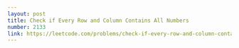```yaml
---
layout: post
title: Check if Every Row and Column Contains All Numbers
number: 2133
link: https://leetcode.com/problems/check-if-every-row-and-column-contains-all-numbers
---
```

